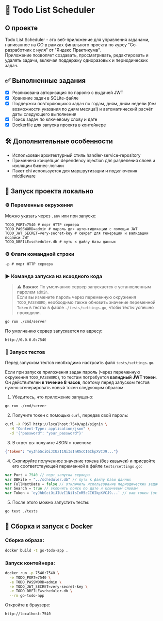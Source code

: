 # 📝 Todo List Scheduler

## О проекте

Todo List Scheduler - это веб-приложение для управления задачами, написанное на GO в рамках финального проекта по курсу "Go-разработчик с нуля" от "Яндекс Практикума".  
Приложение позволяет создавать, просматривать, редактировать и удалять задачи, включая поддержку одноразовых и периодических задач.

## ✅ Выполненные задания

- [x] Реализована авторизация по паролю с выдачей JWT
- [x] Хранение задач в SQLite-файле
- [x] Поддержка повторяющихся задач по годам, дням, дням недели (без возможности указания по дням месяца!) и автоматический расчёт даты следующего выполнения
- [x] Поиск задач по ключевому слову и дате
- [x] Dockerfile для запуска проекта в контейнере

## 🛠 Дополнительные особенности

- Использован архитектурный стиль handler-service-repository
- Применена концепция dependency injection для разделения слоев и изоляции бизнес-логики
- Пакет chi используется для маршрутизации и подключения middleware

## 🚀 Запуск проекта локально

### ⚙️ Переменные окружения

Можно указать через `.env` или при запуске:

```
TODO_PORT=7540 # порт HTTP сервера
TODO_PASSWORD=admin # пароль для аутентификации с помощью JWT
TODO_JWT_SECRET=very-secret-key # секрет для генерации и валидации подписи JWT
TODO_DBFILE=scheduler.db # путь к файлу базы данных
```
### ⚙️ Флаги командной строки

```
-p # порт HTTP сервера
```

### ▶️ Команда запуска из исходного кода

> ⚠️ **Важно:** По умолчанию сервер запускается с установленным паролем `admin`.  
> Если вы измените пароль через переменную окружения `TODO_PASSWORD`, необходимо также обновить значение переменной `Token` в тестах в файле `./tests/settings.go`, чтобы тесты успешно проходили.

```bash
go run ./cmd/server
```

По умолчанию сервер запускается по адресу:

```
http://0.0.0.0:7540
```

### 🧪 Запуск тестов

Перед запуском тестов необходимо настроить файл `tests/settings.go`.

Если при запуске приложения задан пароль (через переменную окружения `TODO_PASSWORD`), то тестам потребуется **валидный JWT токен**. Он действителен **в течение 8 часов**, поэтому перед запуском тестов нужно сгенерировать новый токен следующим образом:

1. Убедитесь, что приложение запущено:

```bash
go run ./cmd/server
```

2. Получите токен с помощью `curl`, передав свой пароль:

```bash
curl -X POST http://localhost:7540/api/signin \
  -H "Content-Type: application/json" \
  -d '{"password": "your_password"}'
```

3. В ответ вы получите JSON с токеном:

```json
{"token": "eyJhbGciOiJIUzI1NiIsInR5cCI6IkpXVCJ9..."}
```

4. Скопируйте полученное значение токена (без кавычек) и присвойте его соответствующей переменной в файле `tests/settings.go`:

```go
var Port = 7540 // порт запуска сервера
var DBFile = "../scheduler.db" // путь к файлу базы данных
var FullNextDate = false // отключить использование периодических задач по дням месяца
var Search = true // включить поиск по дате и ключевым словам
var Token = `eyJhbGciOiJIUzI1NiIsInR5cCI6IkpXVCJ9...` // ваш токен (оставить пустым, если пароль не был задан)
```

5. После этого можно запустить тесты:

```bash
go test ./tests
```

## 🐳 Сборка и запуск с Docker

### Сборка образа:

```bash
docker build -t go-todo-app .
```

### Запуск контейнера:

```bash
docker run -p 7540:7540 \
  -e TODO_PORT=7540 \
  -e TODO_PASSWORD=admin \
  -e TODO_JWT_SECRET=very-secret-key \
  -e TODO_DBFILE=scheduler.db \
  --rm go-todo-app
```

Откройте в браузере:

```
http://localhost:7540
```